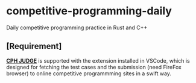 # competitive-programming-daily
Daily competitive programming practice in Rust and C++

## [Requirement]
[**CPH JUDGE**](https://github.com/agrawal-d/cph-submit) is supported with the extension installed in VSCode, which is designed for fetching the test cases and the submission (need FireFox browser) to online competitive programmming sites in a swift way.
